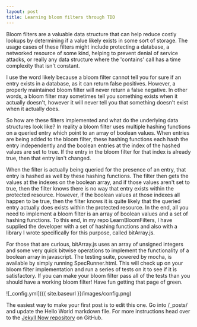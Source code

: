 ```yaml
---
layout: post
title: Learning bloom filters through TDD
---
```


Bloom filters are a valuable data structure that can help reduce costly lookups 
by determining if a value likely exists in some sort of storage.  The usage
cases of these filters might include protecting a database, a networked resource
of some kind, helping to prevent denial of service attacks, or really any data
structure where the 'contains' call has a time complexity that isn't constant.  
  
I use the word likely because a bloom filter cannot tell you for sure if an 
entry exists in a database, as it can return false positives.  However, a 
properly maintained bloom filter will never return a false negative.  In other
words, a bloom filter may sometimes tell you something exists when it actually
doesn't, however it will never tell you that something doesn't exist when it 
actually does.  
  
So how are these filters implemented and what do the underlying data structures
look like?  In reality a bloom filter uses multiple hashing functions on a 
queried entry which point to an array of boolean values.  When entries are
being added to the bloom filter, these hashing functions each hash the entry
independently and the boolean entries at the index of the hashed values are 
set to true.  If the entry in the bloom filter for that index is already true,
then that entry isn't changed.  
  
When the filter is actually being queried for the presence of an entry, that
entry is hashed as well by these hashing functions.  The filter then gets the 
values at the indexes on the boolean array, and if those values aren't set to
true, then the filter knows there is no way that entry exists within the
protected resource.  However, if the boolean values at those indexes all happen
to be true, then the filter knows it is quite likely that the queried entry
actually does exists within the protected resource.  In the end, all you need
to implement a bloom filter is an array of boolean values and a set of hashing
functions.  To this end, in my repo LearnBloomFilters, I have supplied the
developer with a set of hashing functions and also with a library I wrote 
specifically for this purpose, called bitArray.js.
  
For those that are curious, bitArray.js uses an array of unsigned integers and 
some very quick bitwise operations to implement the functionality of a boolean
array in javascript.  The testing suite, powered by mocha, is available by
simply running SpecRunner.html.  This will check up on your bloom filter 
implementation and run a series of tests on it to see if it is satisfactory.
If you can make your bloom filter pass all of the tests than you should have
a working bloom filter!  Have fun getting that page of green.

![_config.yml]({{ site.baseurl }}/images/config.png)

The easiest way to make your first post is to edit this one. Go into /_posts/ and update the Hello World markdown file. For more instructions head over to the [Jekyll Now repository](https://github.com/barryclark/jekyll-now) on GitHub.
